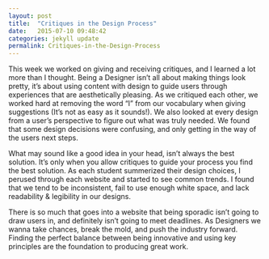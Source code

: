 ```yaml
---
layout: post
title:  "Critiques in the Design Process"
date:   2015-07-10 09:48:42
categories: jekyll update
permalink: Critiques-in-the-Design-Process
---
```


This week we worked on giving and receiving critiques, and I learned a lot more than I thought. Being a Designer isn’t all about making things look pretty, it’s about using content with design to guide users through experiences that are aesthetically pleasing. As we critiqued each other, we worked hard at removing the word “I” from our vocabulary when giving suggestions (It’s not as easy as it sounds!). We also looked at every design from a user’s perspective to figure out what was truly needed. We found that some design decisions were confusing, and only getting in the way of the users next steps.

What may sound like a good idea in your head, isn’t always the best solution. It’s only when you allow critiques to guide your process you find the best  solution. As each student summerized their design choices, I perused through each website and started to see common trends.
I found that we tend to be inconsistent, fail to use enough white space, and
lack readability & legibility in our designs.


There is so much that goes into a website that being sporadic isn’t going to draw users in, and definitely isn’t going to meet deadlines. As Designers we wanna take chances, break the mold, and push the industry forward. Finding the perfect balance between being innovative and using key principles are the foundation to producing great work.   
